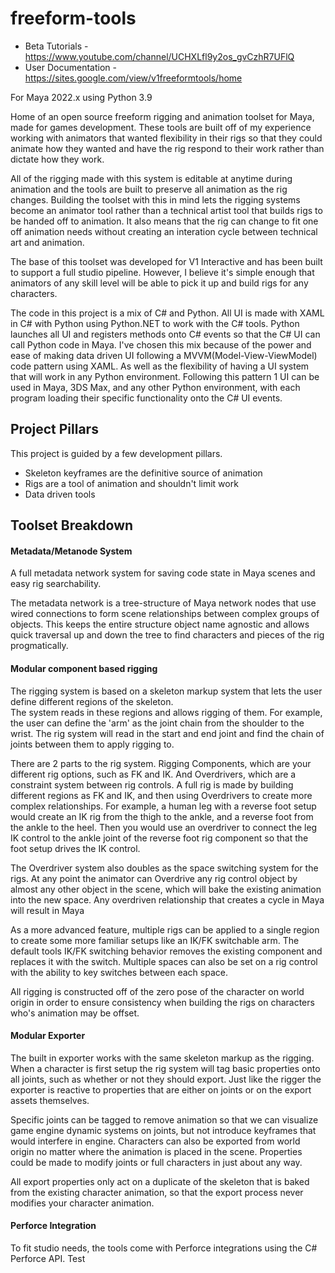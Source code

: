 # freeform-tools
- Beta Tutorials - https://www.youtube.com/channel/UCHXLfl9y2os_gvCzhR7UFlQ
- User Documentation - https://sites.google.com/view/v1freeformtools/home

For Maya 2022.x using Python 3.9

Home of an open source freeform rigging and animation toolset for Maya, made for games development.  These tools are built 
off of my experience working with animators that wanted flexibility in their rigs so that they could animate how they wanted
and have the rig respond to their work rather than dictate how they work.

All of the rigging made with this system is editable at anytime during animation and the tools are built to preserve
all animation as the rig changes.  Building the toolset with this in mind lets the rigging systems become an animator tool
rather than a technical artist tool that builds rigs to be handed off to animation.  It also means that the rig can change to 
fit one off animation needs without creating an interation cycle between technical art and animation.

The base of this toolset was developed for V1 Interactive and has been built to support a full studio pipeline.  However,
I believe it's simple enough that animators of any skill level will be able to pick it up and build rigs for any characters.


The code in this project is a mix of C# and Python.  All UI is made with XAML in C# with Python using Python.NET to work with the C#
tools.  Python launches all UI and registers methods onto C# events so that the C# UI can call Python code in Maya.
I've chosen this mix because of the power and ease of making data driven UI following a MVVM(Model-View-ViewModel) code pattern using XAML.
As well as the flexibility of having a UI system that will work in any Python environment.  Following this pattern 1 UI can be
used in Maya, 3DS Max, and any other Python environment, with each program loading their specific functionality onto the C# UI events.



## Project Pillars

This project is guided by a few development pillars.

- Skeleton keyframes are the definitive source of animation
- Rigs are a tool of animation and shouldn't limit work
- Data driven tools



## Toolset Breakdown

#### Metadata/Metanode System 
A full metadata network system for saving code state in Maya scenes and easy rig searchability.

The metadata network is a tree-structure of Maya network nodes that use wired connections to form scene relationships
between complex groups of objects.  This keeps the entire structure object name agnostic and allows quick traversal up
and down the tree to find characters and pieces of the rig progmatically.


#### Modular component based rigging
The rigging system is based on a skeleton markup system that lets the user define different regions of the skeleton.  
The system reads in these regions and allows rigging of them.  For example, the user can define the 'arm' as the joint
chain from the shoulder to the wrist.  The rig system will read in the start and end joint and find the chain of joints
between them to apply rigging to.

There are 2 parts to the rig system.  Rigging Components, which are your different rig options, such as FK and IK.  And
Overdrivers, which are a constraint system between rig controls.  A full rig is made by building different regions as FK
and IK, and then using Overdrivers to create more complex relationships.
For example, a human leg with a reverse foot setup would create an IK rig from the thigh to the ankle, and a reverse foot 
from the ankle to the heel.  Then you would use an overdriver to connect the leg IK control to the ankle joint of the reverse
foot rig component so that the foot setup drives the IK control.

The Overdriver system also doubles as the space switching system for the rigs.  At any point the animator can Overdrive any
rig control object by almost any other object in the scene, which will bake the existing animation into the new space.
Any overdriven relationship that creates a cycle in Maya will result in Maya

As a more advanced feature, multiple rigs can be applied to a single region to create some more familiar setups like an
IK/FK switchable arm.  The default tools IK/FK switching behavior removes the existing component and replaces it with the switch.
Multiple spaces can also be set on a rig control with the ability to key switches between each space.

All rigging is constructed off of the zero pose of the character on world origin in order to ensure consistency when
building the rigs on characters who's animation may be offset.


#### Modular Exporter
The built in exporter works with the same skeleton markup as the rigging.  When a character is first setup the rig system
will tag basic properties onto all joints, such as whether or not they should export.  Just like the rigger the exporter is
reactive to properties that are either on joints or on the export assets themselves.  

Specific joints can be tagged to remove animation so that we can visualize game engine dynamic systems on joints, but not 
introduce keyframes that would interfere in engine.  Characters can also be exported from world origin no matter where the 
animation is placed in the scene.  Properties could be made to modify joints or full characters in just about any way.

All export properties only act on a duplicate of the skeleton that is baked from the existing character animation, so that
the export process never modifies your character animation.


#### Perforce Integration
To fit studio needs, the tools come with Perforce integrations using the C# Perforce API. Test
